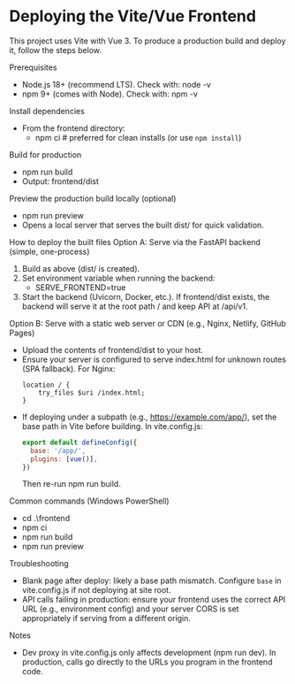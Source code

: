 # Deploying the Vite/Vue Frontend

This project uses Vite with Vue 3. To produce a production build and deploy it, follow the steps below.

Prerequisites
- Node.js 18+ (recommend LTS). Check with: node -v
- npm 9+ (comes with Node). Check with: npm -v

Install dependencies
- From the frontend directory:
  - npm ci  # preferred for clean installs (or use `npm install`)

Build for production
- npm run build
- Output: frontend/dist

Preview the production build locally (optional)
- npm run preview
- Opens a local server that serves the built dist/ for quick validation.

How to deploy the built files
Option A: Serve via the FastAPI backend (simple, one-process)
1) Build as above (dist/ is created).
2) Set environment variable when running the backend:
   - SERVE_FRONTEND=true
3) Start the backend (Uvicorn, Docker, etc.). If frontend/dist exists, the backend will serve it at the root path / and keep API at /api/v1.

Option B: Serve with a static web server or CDN (e.g., Nginx, Netlify, GitHub Pages)
- Upload the contents of frontend/dist to your host.
- Ensure your server is configured to serve index.html for unknown routes (SPA fallback). For Nginx:
  ```
  location / {
      try_files $uri /index.html;
  }
  ```
- If deploying under a subpath (e.g., https://example.com/app/), set the base path in Vite before building. In vite.config.js:
  ```js
  export default defineConfig({
    base: '/app/',
    plugins: [vue()],
  })
  ```
  Then re-run npm run build.

Common commands (Windows PowerShell)
- cd .\frontend
- npm ci
- npm run build
- npm run preview

Troubleshooting
- Blank page after deploy: likely a base path mismatch. Configure `base` in vite.config.js if not deploying at site root.
- API calls failing in production: ensure your frontend uses the correct API URL (e.g., environment config) and your server CORS is set appropriately if serving from a different origin.

Notes
- Dev proxy in vite.config.js only affects development (npm run dev). In production, calls go directly to the URLs you program in the frontend code.
